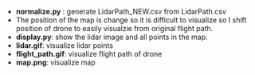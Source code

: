 - **normalize.py** : generate LidarPath_NEW.csv from LidarPath.csv
- The position of the map is change so it is difficult to visualize so I shift position of drone to easily visualzie from original flight path.
- **display.py**: show the lidar image and all points in the map. 
- **lidar.gif**: visualize lidar points
- **flight_path.gif**: visualize flight path of drone
- **map.png**: visualize map
